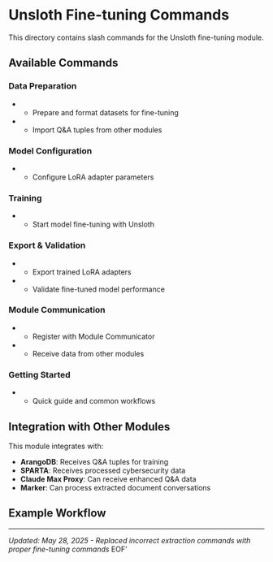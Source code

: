 # Unsloth Fine-tuning Commands

This directory contains slash commands for the Unsloth fine-tuning module.

## Available Commands

### Data Preparation
-  - Prepare and format datasets for fine-tuning
-  - Import Q&A tuples from other modules

### Model Configuration
-  - Configure LoRA adapter parameters

### Training
-  - Start model fine-tuning with Unsloth

### Export & Validation
-  - Export trained LoRA adapters
-  - Validate fine-tuned model performance

### Module Communication
-  - Register with Module Communicator
-  - Receive data from other modules

### Getting Started
-  - Quick guide and common workflows

## Integration with Other Modules

This module integrates with:
- **ArangoDB**: Receives Q&A tuples for training
- **SPARTA**: Receives processed cybersecurity data
- **Claude Max Proxy**: Can receive enhanced Q&A data
- **Marker**: Can process extracted document conversations

## Example Workflow



---
*Updated: May 28, 2025 - Replaced incorrect extraction commands with proper fine-tuning commands*
EOF'